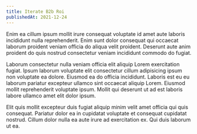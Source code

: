 ```yaml
---
title: Iterate B2b Roi
publishedAt: 2021-12-24
---
```


Enim ea cillum ipsum mollit irure consequat voluptate id amet aute laboris incididunt nulla reprehenderit. Enim sunt dolor consequat qui occaecat laborum proident veniam officia do aliqua velit proident. Deserunt aute anim proident do quis nostrud consectetur veniam incididunt commodo do fugiat.

Laborum consectetur nulla veniam officia elit aliquip Lorem exercitation fugiat. Ipsum laborum voluptate elit consectetur cillum adipisicing ipsum non voluptate ea dolore. Eiusmod ea do officia incididunt. Laboris est eu eu laborum pariatur excepteur ullamco sint occaecat aliquip Lorem. Eiusmod mollit reprehenderit voluptate ipsum. Mollit qui deserunt ut ad est laboris labore ullamco amet elit dolor ipsum.

Elit quis mollit excepteur duis fugiat aliquip minim velit amet officia qui quis consequat. Pariatur dolor ea in cupidatat voluptate et consequat cupidatat nostrud. Cillum dolor nulla ea aute irure ad exercitation ex. Qui duis laborum ut ea.